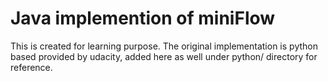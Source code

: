 # Java implemention of miniFlow

This is created for learning purpose. The original implementation is python based provided by udacity, added here as well under python/ directory for reference.

